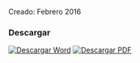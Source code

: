 
Creado: Febrero 2016

### Descargar

<a href="#"><img src="../imagenes/icono-word.png" alt="Descargar Word"></a> <a href="reglamento-municipal-acceso-mujer-torreon-libre-violencia.pdf"><img src="../imagenes/icono-pdf.png" alt="Descargar PDF"></a>
